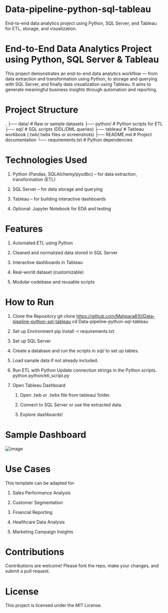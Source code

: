 # Data-pipeline-python-sql-tableau
End-to-end data analytics project using Python, SQL Server, and Tableau for ETL, storage, and visualization.
# End-to-End Data Analytics Project using Python, SQL Server & Tableau
This project demonstrates an end-to-end data analytics workflow — from data extraction and transformation using Python, to storage and querying with SQL Server, and finally data visualization using Tableau. It aims to generate meaningful business insights through automation and reporting.
# Project Structure
.
├── data/          # Raw or sample datasets
├── python/        # Python scripts for ETL
├── sql/           # SQL scripts (DDL/DML queries)
├── tableau/       # Tableau workbook (.twb/.twbx files or screenshots)
├── README.md      # Project documentation
└── requirements.txt  # Python dependencies

# Technologies Used
1. Python (Pandas, SQLAlchemy/pyodbc) – for data extraction, transformation (ETL)

2. SQL Server – for data storage and querying

3. Tableau – for building interactive dashboards

4. Optional: Jupyter Notebook for EDA and testing
# Features
1. Automated ETL using Python

2. Cleaned and normalized data stored in SQL Server

3. Interactive dashboards in Tableau

4. Real-world dataset (customizable)

5. Modular codebase and reusable scripts

# How to Run

1. Clone the Repository
git clone https://github.com/Mahpara810/Data-pipeline-python-sql-tableau
cd Data-pipeline-python-sql-tableau
2. Set up Environment
pip install -r requirements.txt
3. Set up SQL Server
  1.   Create a database and run the scripts in sql/ to set up tables.

  2.    Load sample data if not already included.
4. Run ETL with Python
   Update connection strings in the Python scripts.
   python python/etl_script.py
5. Open Tableau Dashboard
   1. Open .twb or .twbx file from tableau/ folder.

   2. Connect to SQL Server or use the extracted data.

   3. Explore dashboards!
# Sample Dashboard
![image](https://github.com/user-attachments/assets/98f7301c-cfc4-47ee-a6b3-9a5df0103704)


# Use Cases
This template can be adapted for:

1. Sales Performance Analysis

2. Customer Segmentation

3. Financial Reporting

4. Healthcare Data Analysis

5. Marketing Campaign Insights
# Contributions
Contributions are welcome! Please fork the repo, make your changes, and submit a pull request.

# License
This project is licensed under the MIT License.









